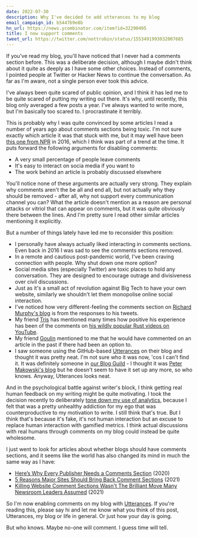 ```yaml
---
date: 2022-07-30
description: Why I've decided to add utterances to my blog
email_campaign_id: b5447b9e8b
hn_url: https://news.ycombinator.com/item?id=32290495
title: I now support comments
tweet_url: https://twitter.com/nottrobin/status/1553491993032007685
---
```


If you've read my blog, you'll have noticed that I never had a comments section before. This was a deliberate decision, although I maybe didn't think about it quite as deeply as I have some other choices. Instead of comments, I pointed people at Twitter or Hacker News to continue the conversation. As far as I'm aware, not a single person ever took this advice.

I've always been quite scared of public opinion, and I think it has led me to be quite scared of putting my writing out there. It's why, until recently, this blog only averaged a few posts a year. I've always wanted to write more, but I'm basically too scared to. I procrastinate it terribly.

This is probably why I was quite convinced by some articles I read a number of years ago about comments sections being toxic. I'm not sure exactly which article it was that stuck with me, but it may well have been [this one from NPR](https://www.npr.org/sections/npr-extra/2016/08/17/490208179/beyond-comments-finding-better-ways-to-connect-with-you) in 2016, which I think was part of a trend at the time. It puts forward the following arguments for disabling comments:

- A very small percentage of people leave comments
- It's easy to interact on socia media if you want to
- The work behind an article is probably discussed elsewhere

You'll notice none of these arguments are actually very strong. They explain why comments aren't the be all and end all, but not actually why they should be removed - after all, why not support every communication channel you can? What the article doesn't mention as a reason are personal attacks or vitriol that can appear on comments, but it was quite obviously there between the lines. And I'm pretty sure I read other similar articles mentioning it explicitly.

But a number of things lately have led me to reconsider this position:

- I personally have always actually liked interacting in comments sections. Even back in 2016 I was sad to see the comments sections removed.
- In a remote and cautious post-pandemic world, I've been craving connection with people. Why shut down one more option?
- Social media sites (especially Twitter) are toxic places to hold any conversation. They are designed to encourage outrage and divisiveness over civil discussions.
- Just as it's a small act of revolution against Big Tech to have your own website, similarly we shouldn't let them monopolise online social interaction.
- I've noticed how very different-feeling the comments section on [Richard Murphy's blog](https://www.taxresearch.org.uk/Blog/) is from the responses to his tweets.
- My friend [Tris](https://twitter.com/0atman) has mentioned many times how positive his experience has been of the comments on [his wildly popular Rust videos on YouTube](https://www.youtube.com/c/NoBoilerplate).
- My friend [Goulin](https://www.goulin.fr/) mentioned to me that he would have commented on an article in the past if there had been an option to.
- I saw someone using the GitHub-based [Utterances](https://utteranc.es/) on their blog and thought it was pretty neat. I'm not sure who it was now, 'cos I can't find it. It was definitely someone in [our Blog Guild](https://webteam.canonical.com/blog-guild) - I thought it was [Peter Makowski's blog](https://makowski.uk/) but he doesn't seem to have it set up any more, so who knows. Anyway, Utterances looks neat.

And in the psychological battle against writer's block, I think getting real human feedback on my writing might be quite motivating. I took the decision recently to deliberately [tone down my use of analytics](https://robinwinslow.uk/freedom-from-the-tyranny-of-metrics), because I felt that was a pretty unhealthy addiction for my ego that was counterproductive to my motivation to write. I still think that's true. But I think that's because it's fake, it's not human interaction but an excuse to replace human interaction with gamified metrics. I think actual discussions with real humans through comments on my blog could instead be quite wholesome.

I just went to look for articles about whether blogs should have comments sections, and it seems like the world has also changed its mind in much the same way as I have:

- [Here’s Why Every Publisher Needs a Comments Section](https://www.openweb.com/blog/heres-why-every-publisher-needs-a-comments-section) (2020)
- [5 Reasons Major Sites Should Bring Back Comment Sections](https://turbofuture.com/internet/5-Reasons-Major-Sites-Should-Bring-Back-Comment-Sections) (2021)
- [Killing Website Comment Sections Wasn't The Brilliant Move Many Newsroom Leaders Assumed](https://www.techdirt.com/2021/11/08/killing-website-comment-sections-wasnt-brilliant-move-many-newsroom-leaders-assumed/) (2021)

So I'm now enabling comments on my blog with [Utterances](https://utteranc.es). If you're reading this, please say hi and let me know what you think of this post, Utterances, my blog or life in general. Or just how your day is going.

But who knows. Maybe no-one will comment. I guess time will tell.